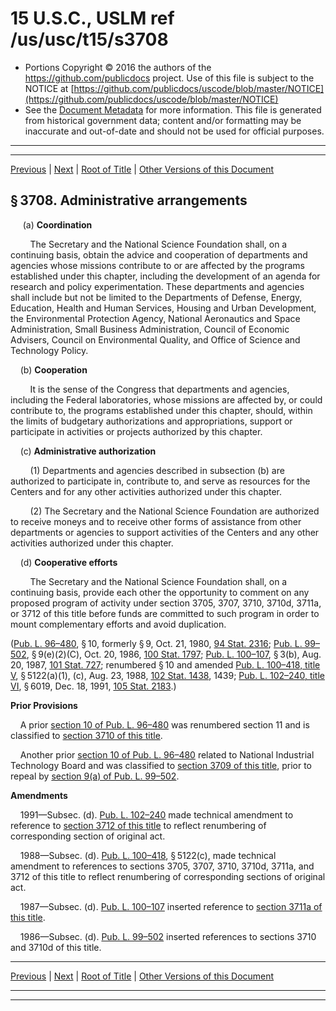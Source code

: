 ---
---

# 15 U.S.C., USLM ref /us/usc/t15/s3708

* Portions Copyright © 2016 the authors of the https://github.com/publicdocs project.
  Use of this file is subject to the NOTICE at [https://github.com/publicdocs/uscode/blob/master/NOTICE](https://github.com/publicdocs/uscode/blob/master/NOTICE)
* See the [Document Metadata](././../../../..//README.md) for more information.
  This file is generated from historical government data; content and/or formatting may be inaccurate and out-of-date and should not be used for official purposes.

----------
----------

[Previous](./../../../..//us/usc/t15/ch63/m__us_usc_t15_s3707.md) | [Next](./../../../..//us/usc/t15/ch63/m__us_usc_t15_s3709.md) | [Root of Title](./../../../../) | [Other Versions of this Document](https://publicdocs.github.io/go/links?ns=uslm&ref=%2Fus%2Fusc%2Ft15%2Fs3708)

## § 3708. Administrative arrangements

     (a) __Coordination__ 

        The Secretary and the National Science Foundation shall, on a continuing basis, obtain the advice and cooperation of departments and agencies whose missions contribute to or are affected by the programs established under this chapter, including the development of an agenda for research and policy experimentation. These departments and agencies shall include but not be limited to the Departments of Defense, Energy, Education, Health and Human Services, Housing and Urban Development, the Environmental Protection Agency, National Aeronautics and Space Administration, Small Business Administration, Council of Economic Advisers, Council on Environmental Quality, and Office of Science and Technology Policy.

    (b) __Cooperation__ 

        It is the sense of the Congress that departments and agencies, including the Federal laboratories, whose missions are affected by, or could contribute to, the programs established under this chapter, should, within the limits of budgetary authorizations and appropriations, support or participate in activities or projects authorized by this chapter.

    (c) __Administrative authorization__ 

        (1) Departments and agencies described in subsection (b) are authorized to participate in, contribute to, and serve as resources for the Centers and for any other activities authorized under this chapter.

        (2) The Secretary and the National Science Foundation are authorized to receive moneys and to receive other forms of assistance from other departments or agencies to support activities of the Centers and any other activities authorized under this chapter.

    (d) __Cooperative efforts__ 

        The Secretary and the National Science Foundation shall, on a continuing basis, provide each other the opportunity to comment on any proposed program of activity under section 3705, 3707, 3710, 3710d, 3711a, or 3712 of this title before funds are committed to such program in order to mount complementary efforts and avoid duplication.

([Pub. L. 96–480][/us/pl/96/480], § 10, formerly § 9, Oct. 21, 1980, [94 Stat. 2316][/us/stat/94/2316]; [Pub. L. 99–502][/us/pl/99/502], § 9(e)(2)(C), Oct. 20, 1986, [100 Stat. 1797][/us/stat/100/1797]; [Pub. L. 100–107][/us/pl/100/107], § 3(b), Aug. 20, 1987, [101 Stat. 727][/us/stat/101/727]; renumbered § 10 and amended [Pub. L. 100–418, title V][/us/pl/100/418/tV], § 5122(a)(1), (c), Aug. 23, 1988, [102 Stat. 1438][/us/stat/102/1438], 1439; [Pub. L. 102–240, title VI][/us/pl/102/240/tVI], § 6019, Dec. 18, 1991, [105 Stat. 2183][/us/stat/105/2183].)

 __Prior Provisions__ 

    A prior [section 10 of Pub. L. 96–480][/us/pl/96/480/s10] was renumbered section 11 and is classified to [section 3710 of this title][/us/usc/t15/s3710].

    Another prior [section 10 of Pub. L. 96–480][/us/pl/96/480/s10] related to National Industrial Technology Board and was classified to [section 3709 of this title][/us/usc/t15/s3709], prior to repeal by [section 9(a) of Pub. L. 99–502][/us/pl/99/502/s9/a].

 __Amendments__ 

    1991—Subsec. (d). [Pub. L. 102–240][/us/pl/102/240] made technical amendment to reference to [section 3712 of this title][/us/usc/t15/s3712] to reflect renumbering of corresponding section of original act.

    1988—Subsec. (d). [Pub. L. 100–418][/us/pl/100/418], § 5122(c), made technical amendment to references to sections 3705, 3707, 3710, 3710d, 3711a, and 3712 of this title to reflect renumbering of corresponding sections of original act.

    1987—Subsec. (d). [Pub. L. 100–107][/us/pl/100/107] inserted reference to [section 3711a of this title][/us/usc/t15/s3711a].

    1986—Subsec. (d). [Pub. L. 99–502][/us/pl/99/502] inserted references to sections 3710 and 3710d of this title.

----------

[Previous](./../../../..//us/usc/t15/ch63/m__us_usc_t15_s3707.md) | [Next](./../../../..//us/usc/t15/ch63/m__us_usc_t15_s3709.md) | [Root of Title](./../../../../) | [Other Versions of this Document](https://publicdocs.github.io/go/links?ns=uslm&ref=%2Fus%2Fusc%2Ft15%2Fs3708)

----------
----------

[/us/pl/96/480]: https://publicdocs.github.io/go/links?ns=uslm&ref=%2Fus%2Fpl%2F96%2F480
[/us/stat/94/2316]: https://publicdocs.github.io/go/links?ns=uslm&ref=%2Fus%2Fstat%2F94%2F2316
[/us/pl/99/502]: https://publicdocs.github.io/go/links?ns=uslm&ref=%2Fus%2Fpl%2F99%2F502
[/us/stat/100/1797]: https://publicdocs.github.io/go/links?ns=uslm&ref=%2Fus%2Fstat%2F100%2F1797
[/us/pl/100/107]: https://publicdocs.github.io/go/links?ns=uslm&ref=%2Fus%2Fpl%2F100%2F107
[/us/stat/101/727]: https://publicdocs.github.io/go/links?ns=uslm&ref=%2Fus%2Fstat%2F101%2F727
[/us/pl/100/418/tV]: https://publicdocs.github.io/go/links?ns=uslm&ref=%2Fus%2Fpl%2F100%2F418%2FtV
[/us/stat/102/1438]: https://publicdocs.github.io/go/links?ns=uslm&ref=%2Fus%2Fstat%2F102%2F1438
[/us/pl/102/240/tVI]: https://publicdocs.github.io/go/links?ns=uslm&ref=%2Fus%2Fpl%2F102%2F240%2FtVI
[/us/stat/105/2183]: https://publicdocs.github.io/go/links?ns=uslm&ref=%2Fus%2Fstat%2F105%2F2183
[/us/pl/96/480/s10]: https://publicdocs.github.io/go/links?ns=uslm&ref=%2Fus%2Fpl%2F96%2F480%2Fs10
[/us/usc/t15/s3710]: https://publicdocs.github.io/go/links?ns=uslm&ref=%2Fus%2Fusc%2Ft15%2Fs3710
[/us/pl/96/480/s10]: https://publicdocs.github.io/go/links?ns=uslm&ref=%2Fus%2Fpl%2F96%2F480%2Fs10
[/us/usc/t15/s3709]: https://publicdocs.github.io/go/links?ns=uslm&ref=%2Fus%2Fusc%2Ft15%2Fs3709
[/us/pl/99/502/s9/a]: https://publicdocs.github.io/go/links?ns=uslm&ref=%2Fus%2Fpl%2F99%2F502%2Fs9%2Fa
[/us/pl/102/240]: https://publicdocs.github.io/go/links?ns=uslm&ref=%2Fus%2Fpl%2F102%2F240
[/us/usc/t15/s3712]: https://publicdocs.github.io/go/links?ns=uslm&ref=%2Fus%2Fusc%2Ft15%2Fs3712
[/us/pl/100/418]: https://publicdocs.github.io/go/links?ns=uslm&ref=%2Fus%2Fpl%2F100%2F418
[/us/pl/100/107]: https://publicdocs.github.io/go/links?ns=uslm&ref=%2Fus%2Fpl%2F100%2F107
[/us/usc/t15/s3711a]: https://publicdocs.github.io/go/links?ns=uslm&ref=%2Fus%2Fusc%2Ft15%2Fs3711a
[/us/pl/99/502]: https://publicdocs.github.io/go/links?ns=uslm&ref=%2Fus%2Fpl%2F99%2F502


